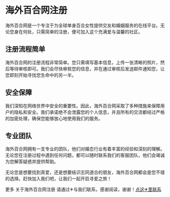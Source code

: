 # 海外百合网注册

海外百合网是一个专注于为全球单身百合女性提供交友和婚姻服务的在线平台。无论您身在何处，只需简单的注册，便可加入这个充满爱与温馨的社区。

## 注册流程简单

海外百合网的注册流程非常简单。您只需填写基本信息，上传一张清晰的照片，然后等待审核即可。我们会尽快审核您的信息，并在通过审核后发送邮件通知您，让您即刻开始寻找您生命中的另一半。

## 安全保障

我们深知在网络世界中安全的重要性。因此，海外百合网采取了多种措施来保障用户的隐私和安全。我们承诺绝不会泄露您的个人信息，并且所有的交流都经过严格的加密处理，确保您能够放心地使用我们的服务。

## 专业团队

海外百合网拥有一支专业的团队，他们对婚恋行业有着丰富的经验和深刻的理解。无论您在注册过程中遇到任何问题，都可以随时联系我们的客服团队，他们会竭诚为您解答疑惑并提供帮助。

无论您是想要找到真爱，还是想要结识志同道合的朋友，海外百合网都会是您不错的选择。赶快加入我们吧，让我们一起开启寻爱之旅！

更多 关于海外百合网注册 请通过✈与我们联系，感谢阅读，谢谢！[点这✈里联系](https://ads.k02.cc)